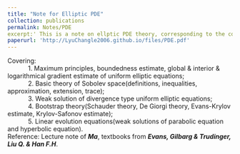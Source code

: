 ```yaml
---
title: "Note for Elliptic PDE"
collection: publications
permalink: Notes/PDE
excerpt:' This is a note on ellptic PDE theory, corresponding to the course MATH5009P. '
paperurl: 'http://LyuChangle2006.github.io/files/PDE.pdf'
---
```


Covering: <br>
    1. Maximum principles, boundedness estimate, global & interior & logarithmical gradient estimate of uniform elliptic equations; <br>
    2. Basic theory of Sobolev space(definitions, inequalities, approximation, extension, trace); <br>
    3. Weak solution of divergence type uniform elliptic equations; <br>
    4. Bootstrap theory(Schauder theory, De Giorgi theory, Evans-Krylov estimate, Krylov-Safonov estimate); <br>
    5. Linear evolution equations(weak solutions of parabolic equation and hyperbolic equation). <br>
Reference: Lecture note of ***Ma***, textbooks from ***Evans, Gilbarg & Trudinger, Liu Q. & Han F.H***.

